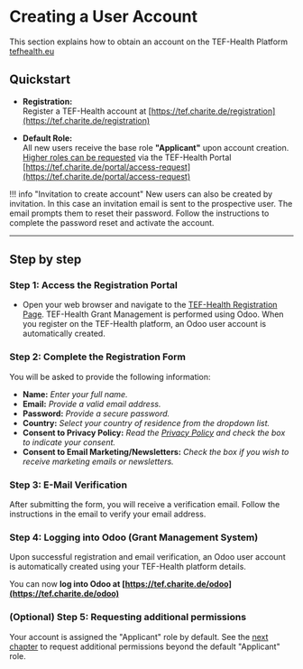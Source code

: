 # Creating a User Account

This section explains how to obtain an account on the TEF-Health Platform [tefhealth.eu](https://tefhealth.eu)

## Quickstart

- **Registration:**  
  Register a TEF-Health account at [https://tef.charite.de/registration](https://tef.charite.de/registration)

- **Default Role:**  
  All new users receive the base role **"Applicant"** upon account creation. [Higher roles can be requested](permissions.md) via the TEF-Health Portal [https://tef.charite.de/portal/access-request](https://tef.charite.de/portal/access-request)
  
!!! info "Invitation to create account"
    New users can also be created by invitation. In this case an invitation email is sent to the prospective user. The email prompts them to reset their password. Follow the instructions to complete the password reset and activate the account.

---

## Step by step

### Step 1: Access the Registration Portal
- Open your web browser and navigate to the [TEF-Health Registration Page](https://tef.charite.de/registration). TEF-Health Grant Management is performed using Odoo. When you register on the TEF-Health platform, an Odoo user account is automatically created.

### Step 2: Complete the Registration Form
You will be asked to provide the following information:  
   
- **Name:** *Enter your full name.*  
- **Email:** *Provide a valid email address.*  
- **Password:** *Provide a secure password.*   
- **Country:** *Select your country of residence from the dropdown list.*  
- **Consent to Privacy Policy:** *Read the [Privacy Policy](https://tefhealth.eu/privacy-policy) and check the box to indicate your consent.*  
- **Consent to Email Marketing/Newsletters:** *Check the box if you wish to receive marketing emails or newsletters.*  

### Step 3: E-Mail Verification
After submitting the form, you will receive a verification email. Follow the instructions in the email to verify your email address. 

### Step 4: Logging into Odoo (Grant Management System)
Upon successful registration and email verification, an Odoo user account is automatically created using your TEF-Health platform details.   
   
You can now **log into Odoo at [https://tef.charite.de/odoo](https://tef.charite.de/odoo)**
  

### (Optional) Step 5: Requesting additional permissions
Your account is assigned the "Applicant" role by default. See the [next chapter](permissions.md) to request additional permissions beyond the default "Applicant" role.



